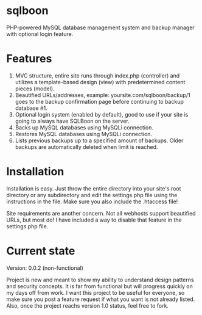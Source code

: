 sqlboon
=======

PHP-powered MySQL database management system and backup manager with optional login feature.

Features
=======

1. MVC structure, entire site runs through index.php (controller) and utilizes a template-based design (view) with predetermined content pieces (model).
2. Beautified URLs/addresses, example: yoursite.com/sqlboon/backup/1 goes to the backup confirmation page before continuing to backup database #1.
3. Optional login system (enabled by default), good to use if your site is going to always have SQLBoon on the server.
4. Backs up MySQL databases using MySQLi connection.
5. Restores MySQL databases using MySQLi connection.
6. Lists previous backups up to a specified amount of backups.  Older backups are automatically deleted when limit is reached.

Installation
=======

Installation is easy.  Just throw the entire directory into your site's root directory or any subdirectory and edit the settings.php file using the instructions in the file.  Make sure you also include the .htaccess file!

Site requirements are another concern.  Not all webhosts support beautified URLs, but most do!  I have included a way to disable that feature in the settings.php file.

Current state
=======
Version: 0.0.2 (non-functional)

Project is new and meant to show my ability to understand design patterns and security concepts.  It is far from functional but will progress quickly on my days off from work.  I want this project to be useful for everyone, so make sure you post a feature request if what you want is not already listed.  Also, once the project reachs version 1.0 status, feel free to fork.